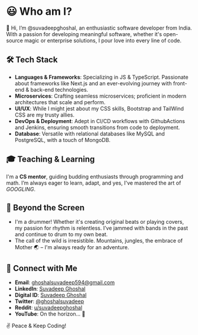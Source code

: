 # 😃 Who am I?

👋 Hi, I’m @suvadeepghoshal, an enthusiastic software developer from India. With a passion for developing meaningful software, whether it's open-source magic or enterprise solutions, I pour love into every line of code.

## 🛠️ Tech Stack
- **Languages & Frameworks**: Specializing in JS & TypeScript. Passionate about frameworks like Next.js and an ever-evolving journey with front-end & back-end technologies.
- **Microservices**: Crafting seamless microservices; proficient in modern architectures that scale and perform.
- **UI/UX**: While I might jest about my CSS skills, Bootstrap and TailWind CSS are my trusty allies.
- **DevOps & Deployment**: Adept in CI/CD workflows with GithubActions and Jenkins, ensuring smooth transitions from code to deployment.
- **Database**: Versatile with relational databases like MySQL and PostgreSQL, with a touch of MongoDB.

## 🎓 Teaching & Learning
I'm a **CS mentor**, guiding budding enthusiasts through programming and math. I’m always eager to learn, adapt, and yes, I've mastered the art of *GOOGLING*.

## 🎵 Beyond the Screen
- I'm a drummer! Whether it's creating original beats or playing covers, my passion for rhythm is relentless. I’ve jammed with bands in the past and continue to drum to my own beat.
- The call of the wild is irresistible. Mountains, jungles, the embrace of Mother 🌏 – I'm always ready for an adventure.

## 💌 Connect with Me
- **Email**: ghoshalsuvadeep594@gmail.com
- **LinkedIn**: [Suvadeep Ghoshal](https://www.linkedin.com/in/suvadeep-ghoshal-778426197/)
- **Digital ID**: [Suvadeep Ghoshal](https://suvadeepghoshal-id.vercel.app)
- **Twitter**: [@ghoshalsuvadeep](https://twitter.com/ghoshalsuvadeep)
- **Reddit**: [u/suvadeepghoshal](https://www.reddit.com/user/suvadeepghoshal)
- **YouTube**: On the horizon... 🎥

✌️ Peace & Keep Coding!
